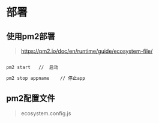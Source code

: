# 部署

## 使用pm2部署

>  https://pm2.io/doc/en/runtime/guide/ecosystem-file/

```sh

pm2 start   //  启动

pm2 stop appname    // 停止app

```

## pm2配置文件

>  ecosystem.config.js

